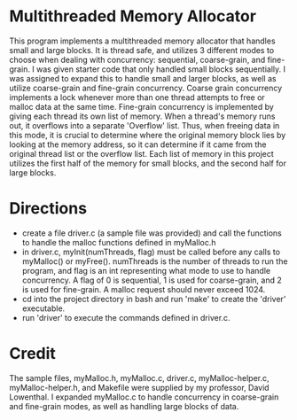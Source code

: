# Multithreaded Memory Allocator
This program implements a multithreaded memory allocator that handles small and large blocks. It is thread safe, and utilizes 3 different modes to choose when dealing with concurrency: sequential, coarse-grain, and fine-grain. I was given starter code that only handled small blocks sequentially. I was assigned to expand this to handle small and larger blocks, as well as utilize coarse-grain and fine-grain concurrency. Coarse grain concurrency implements a lock whenever more than one thread attempts to free or malloc data at the same time. Fine-grain concurrency is implemented by giving each thread its own list of memory. When a thread's memory runs out, it overflows into a separate 'Overflow' list. Thus, when freeing data in this mode, it is crucial to determine where the original memory block lies by looking at the memory address, so it can determine if it came from the original thread list or the overflow list. Each list of memory in this project utilizes the first half of the memory for small blocks, and the second half for large blocks.

# Directions
- create a file driver.c (a sample file was provided) and call the functions to handle the malloc functions defined in myMalloc.h
- in driver.c, myInit(numThreads, flag) must be called before any calls to myMalloc() or myFree(). numThreads is the number of threads to run the program, and flag is an int representing what mode to use to handle concurrency. A flag of 0 is sequential, 1 is used for coarse-grain, and 2 is used for fine-grain. A malloc request should never exceed 1024.
- cd into the project directory in bash and run 'make' to create the 'driver' executable.
- run 'driver' to execute the commands defined in driver.c.

# Credit
The sample files, myMalloc.h, myMalloc.c, driver.c, myMalloc-helper.c, myMalloc-helper.h, and Makefile were supplied by my professor, David Lowenthal. I expanded myMalloc.c to handle concurrency in coarse-grain and fine-grain modes, as well as handling large blocks of data.
